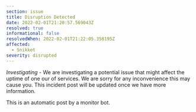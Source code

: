 ```yaml
---
section: issue
title: Disruption Detected
date: 2022-02-01T21:20:57.569043Z
resolved: true
informational: false
resolvedWhen: 2022-02-01T21:22:05.358195Z
affected:
  - Snikket
severity: disrupted
---
```

*Investigating* - We are investigating a potential issue that might affect the uptime of one our of services. We are sorry for any inconvenience this may cause you. This incident post will be updated once we have more information.

This is an automatic post by a monitor bot.
        